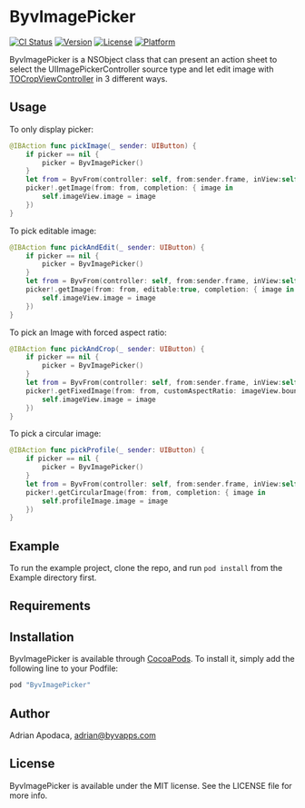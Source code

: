 # ByvImagePicker

[![CI Status](http://img.shields.io/travis/Adrian_Apodaca/ByvImagePicker.svg?style=flat)](https://travis-ci.org/Adrian_Apodaca/ByvImagePicker)
[![Version](https://img.shields.io/cocoapods/v/ByvImagePicker.svg?style=flat)](http://cocoapods.org/pods/ByvImagePicker)
[![License](https://img.shields.io/cocoapods/l/ByvImagePicker.svg?style=flat)](http://cocoapods.org/pods/ByvImagePicker)
[![Platform](https://img.shields.io/cocoapods/p/ByvImagePicker.svg?style=flat)](http://cocoapods.org/pods/ByvImagePicker)


ByvImagePicker is a NSObject class that can present an action sheet to select the UIImagePickerController source type and let edit image with [TOCropViewController](https://github.com/TimOliver/TOCropViewController) in 3 different ways.

## Usage

To only display picker:
```swift
@IBAction func pickImage(_ sender: UIButton) {
    if picker == nil {
        picker = ByvImagePicker()
    }
    let from = ByvFrom(controller: self, from:sender.frame, inView:self.view, arrowDirections:.any)
    picker!.getImage(from: from, completion: { image in
        self.imageView.image = image
    })
}
```

To pick editable image:
```swift
@IBAction func pickAndEdit(_ sender: UIButton) {
    if picker == nil {
        picker = ByvImagePicker()
    }
    let from = ByvFrom(controller: self, from:sender.frame, inView:self.view, arrowDirections:.any)
    picker!.getImage(from: from, editable:true, completion: { image in
        self.imageView.image = image
    })
}
```

To pick an Image with forced aspect ratio:
```swift
@IBAction func pickAndCrop(_ sender: UIButton) {
    if picker == nil {
        picker = ByvImagePicker()
    }
    let from = ByvFrom(controller: self, from:sender.frame, inView:self.view, arrowDirections:.any)
    picker!.getFixedImage(from: from, customAspectRatio: imageView.bounds.size, completion: { image in
        self.imageView.image = image
    })
}
```

To pick a circular image:
```swift
@IBAction func pickProfile(_ sender: UIButton) {
    if picker == nil {
        picker = ByvImagePicker()
    }
    let from = ByvFrom(controller: self, from:sender.frame, inView:self.view, arrowDirections:.any)
    picker!.getCircularImage(from: from, completion: { image in
        self.profileImage.image = image
    })
}
```

## Example

To run the example project, clone the repo, and run `pod install` from the Example directory first.

## Requirements

## Installation

ByvImagePicker is available through [CocoaPods](http://cocoapods.org). To install
it, simply add the following line to your Podfile:

```swift
pod "ByvImagePicker"
```

## Author

Adrian Apodaca, adrian@byvapps.com

## License

ByvImagePicker is available under the MIT license. See the LICENSE file for more info.

